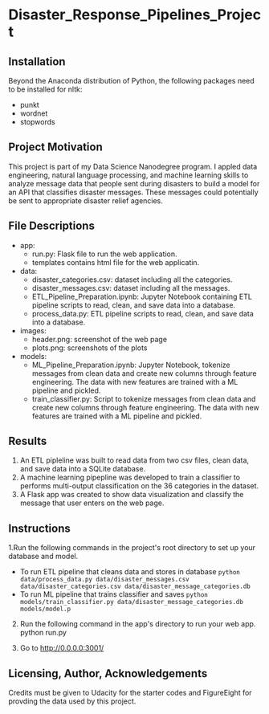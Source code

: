 # Disaster_Response_Pipelines_Project

## Installation
Beyond the Anaconda distribution of Python, the following packages need to be installed for nltk:
- punkt
- wordnet
- stopwords

## Project Motivation
This project is part of my Data Science Nanodegree program.
I appled data engineering, natural language processing, and machine learning skills to analyze message data that people sent during disasters to build a model for an API that classifies disaster messages.
These messages could potentially be sent to appropriate disaster relief agencies. 

## File Descriptions

* app:
    * run.py: Flask file to run the web application.
    * templates contains html file for the web applicatin.
* data:
    - disaster_categories.csv: dataset including all the categories.
    - disaster_messages.csv: dataset including all the messages.
    - ETL_Pipeline_Preparation.ipynb: Jupyter Notebook containing ETL pipeline scripts to read, clean, and save data into a database.
    - process_data.py: ETL pipeline scripts to read, clean, and save data into a database.
* images: 
    - header.png: screenshot of the web page
    - plots.png: screenshots of the plots
* models:
    - ML_Pipeline_Preparation.ipynb: Jupyter Notebook, tokenize messages from clean data and create new columns through feature engineering. 
        The data with new features are trained with a ML pipeline and pickled.
    - train_classifier.py: Script to tokenize messages from clean data and create new columns through feature engineering. 
        The data with new features are trained with a ML pipeline and pickled.    
        
## Results
1. An ETL pipleline was built to read data from two csv files, clean data, and save data into a SQLite database.
2. A machine learning pipepline was developed to train a classifier to performs multi-output classification on the 36 categories in the dataset.
3. A Flask app was created to show data visualization and classify the message that user enters on the web page.

## Instructions
1.Run the following commands in the project's root directory to set up your database and model.

   - To run ETL pipeline that cleans data and stores in database ` python data/process_data.py data/disaster_messages.csv data/disaster_categories.csv data/disaster_message_categories.db `
   - To run ML pipeline that trains classifier and saves ` python models/train_classifier.py data/disaster_message_categories.db models/model.p `
2. Run the following command in the app's directory to run your web app. python run.py

3. Go to http://0.0.0.0:3001/


## Licensing, Author, Acknowledgements
Credits must be given to Udacity for the starter codes and FigureEight for provding the data used by this project.


